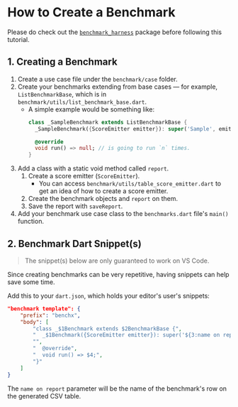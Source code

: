 # How to Create a Benchmark

Please do check out the [`benchmark_harness`][benchmark_harness] package before following this tutorial.


[benchmark_harness]: https://pub.dev/packages/benchmark_harness

## 1. Creating a Benchmark

1. Create a use case file under the `benchmark/case` folder.
1. Create your benchmarks extending from base cases &mdash; for example, `ListBenchmarkBase`, 
which is in `benchmark/utils/list_benchmark_base.dart`. 
   - A simple example would be something like:
       ```dart
       class _SampleBenchmark extends ListBenchmarkBase {
         _SampleBenchmark({ScoreEmitter emitter}): super('Sample', emitter: emitter);

         @override
         void run() => null; // is going to run `n` times.
       }
       ```
1. Add a class with a static void method called `report`.
   1. Create a score emitter (`ScoreEmitter`).
       - You can access `benchmark/utils/table_score_emitter.dart` to get an idea of how to create a score emitter.
   1. Create the benchmark objects and `report` on them.
   1. Save the report with `saveReport`.
1. Add your benchmark use case class to the `benchmarks.dart` file's `main()` function.

## 2. Benchmark Dart Snippet(s)

> The snippet(s) below are only guaranteed to work on VS Code.

Since creating benchmarks can be very repetitive, having snippets can help save some time.

Add this to your `dart.json`, which holds your editor's user's snippets:

```json
"benchmark template": {
    "prefix": "benchx",
    "body": [
        "class _$1Benchmark extends $2BenchmarkBase {",
        "  _$1Benchmark({ScoreEmitter emitter}): super('${3:name on report}', emitter: emitter);",
        "",
        "  @override",
        "  void run() => $4;",
        "}"
    ]
}
```

The `name on report` parameter will be the name of the benchmark's row on the generated CSV table.
